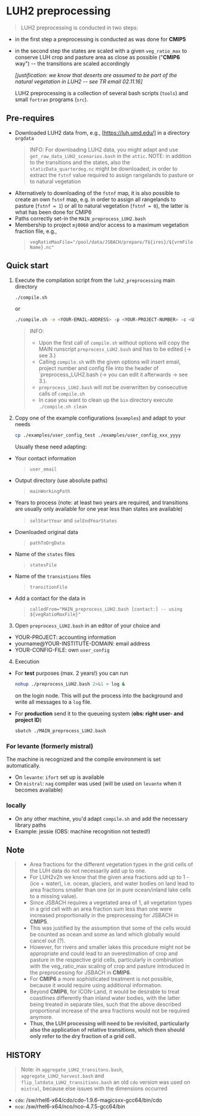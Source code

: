 # LUH2 preprocessing

> LUH2 preprocessing is conducted in two steps:
- in the first step a preprocessing is conducted as was done for **CMIP5**
- in the second step the states are scaled with a given `veg_ratio_max` to conserve LUH crop and pasture area as close as possible ("**CMIP6** way") -- the transitions are scaled accordingly 

    *[justification: we know that deserts are assumed to be part of the natural vegetation in LUH2 -- see TR email 02.11.16]*

  LUH2 preprocessing is a collection of several bash scripts (`tools`) and small `fortran` programs (`src`).

## Pre-requires

- Downloaded LUH2 data from, e.g., [https://luh.umd.edu/] in a directory `orgdata` 
  > INFO: For downloading LUH2 data, you might adapt and use `get_raw_data_LUH2_scenarios.bash` in the `attic`.
  > NOTE: in addition to the transitions and the states, also the `staticData_quarterdeg.nc` might be downloaded, in order to extract the `fstnf` value required to assign rangelands to pasture or to natural vegetation
- Alternatively to downloading of the `fstnf` map, it is also possible to create an own `fstnf` map, e.g. in order to assign all rangelands to pasture (`fstnf = 1`) or all to natural vegetation (`fstnf = 0`), the latter is what has been done for CMIP6
- Paths correctly set-in the `MAIN_preprocess_LUH2.bash`
- Membership to project `mj0060` and/or access to a maximum vegetation fraction file, e.g., 
  >`vegRatioMaxFile="/pool/data/JSBACH/prepare/T${ires}/${vrmFileName}.nc"`

  
## Quick start

1. Execute the compilation script from the `luh2_preprocessing` main directory
    
    ```bash
    ./compile.sh
    ```
    or
    ``` bash
    ./compile.sh -e <YOUR-EMAIL-ADDRESS> -p <YOUR-PROJECT-NUMBER> -c <USER-CONFIG-FILE>
    ```
    > INFO: 
    > - Upon the first call of `compile.sh` without options will copy the MAIN runscript `preprocess_LUH2.bash` and has to be edited (-> see 3.)
    > - Calling `compile.sh` with the given options will insert email, project number and config file into the header of `preprocess_LUH2.bash (-> you can edit it afterwards -> see 3.).
    > - `preprocess_LUH2.bash` will not be overwritten by consecutive calls of `compile.sh`
    > - In case you want to clean up the `bin` directory execute `./compile.sh clean`

2. Copy one of the example configurations (`examples`) and adapt to your needs
   
    ```bash
    cp ./examples/user_config_test ./examples/user_config_xxx_yyyy
    ```

    Usually these need adapting:
  - Your contact information
    >`user_email`
  - Output directory (use absolute paths) 
    >`mainWorkingPath`
  - Years to process (note: at least two years are required, and transitions are usually only available for one year less than states are available)
    >`selStartYear` and `selEndYearStates`
  - Downloaded original data
    >`pathToOrgData`
  - Name of the `states` files
    > `statesFile`
  - Name of the `transistions` files
    > `transitionFile`
  - Add a contact for the data in
    > `calledFrom="MAIN_preprocess_LUH2.bash [contact:] -- using ${vegRatioMaxFile}"`


3. Open `preprocess_LUH2.bash` in an editor of your choice and 

- YOUR-PROJECT: accounting information
- yourname@YOUR-INSTITUTE-DOMAIN: email address
- YOUR-CONFIG-FILE: own `user_config`

4. Execution

- For **test** purposes (max. 2 years!) you can run

    ```bash
    nohup ./preprocess_LUH2.bash 2>&1 > log &
    ```

  on the login node. This will put the process into the background and write all messages to a `log` file.

- For **production** send it to the queueing system (**obs: right user- and project ID**)

    ```bash
    sbatch ./MAIN_preprocess_LUH2.bash
    ```

### For levante (formerly mistral)

The machine is recognized and the compile environment is set automatically.

- On `levante`: `ifort` set up is available
- On `mistral`: `nag` compiler was used (will be used on `levante` when it becomes available)

### locally

- On any other machine, you'd adapt `compile.sh` and add the necessary library paths
- Example: jessie (OBS: machine recognition not tested!)

## Note

> - Area fractions for the different vegetation types in the grid cells of the LUH data do not necessarily add up to one.
> - For LUH2v2h we know that the given area fractions add up to 1 - (ice + water),  i.e. ocean, glaciers, and water bodies on land lead to area fractions 
smaller than one (or in pure ocean/inland lake cells to a missing value).
> - Since JSBACH requires a vegetated area of 1, all vegetation types in a grid cell with an area fraction sum less than one were increased proportionally in the preprocessing for JSBACH in **CMIP5**.
> - This was justified by the assumption that some of the cells would be counted as ocean and some as land which globally would cancel out (?). 
> - However, for rivers and smaller lakes this procedure might not be appropriate and could lead to an overestimation of crop and pasture in the respective grid cells, 
particularly in combination with the veg_ratio_max scaling of crop and pasture introduced in the preprocessing for JSBACH in **CMIP6**. 
> - For **CMIP6** a more sophisticated treatment is not possible, because it would require using additional information.
> - Beyond **CMIP6**, for ICON-Land, it would be desirable to treat coastlines differently than inland water bodies, with the latter being treated in separate tiles, such that the above described proportional increase of the area fractions would not be required anymore. 
> - **Thus, the LUH processing will need to be revisited, particularly also the application of relative transitions, which then should only refer to the dry fraction of a grid cell.**

## HISTORY

> Note: in `aggregate_LUH2_transitons.bash`, `aggregate_LUH2_harvest.bash` and `flip_latdata_LUH2_transitions.bash` an old `cdo` version was used on `mistral`, because else issues with the dimensions occurred

- `cdo`: /sw/rhel6-x64/cdo/cdo-1.9.6-magicsxx-gcc64/bin/cdo
- `nco`: /sw/rhel6-x64/nco/nco-4.7.5-gcc64/bin
